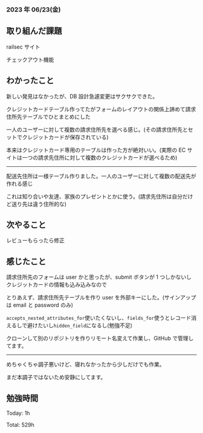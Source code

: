 ### 2023 年 06/23(金)

## 取り組んだ課題

railsec サイト

チェックアウト機能

## わかったこと

新しい発見はなかったが、DB 設計急遽変更はサクサクできた。

クレジットカードテーブル作ってたがフォームのレイアウトの関係上諦めて請求住所先テーブルでひとまとめにした

一人のユーザーに対して複数の請求住所先を選べる感じ。(その請求住所先とセットでクレジットカードが保存されている)

本来はクレジットカード専用のテーブルは作った方が絶対いい。(実際の EC サイトは一つの請求先住所に対して複数のクレジットカードが選べるため)

---

配送先住所は一様テーブル作りました。一人のユーザーに対して複数の配送先が作れる感じ

これは知り合いや友達、家族のプレゼントとかに使う。(請求先住所は自分だけど送り先は違う住所的な)

## 次やること

レビューもらったら修正

## 感じたこと

請求住所先のフォームは user かと思ったが、submit ボタンが 1 つしかないしクレジットカードの情報も込み込みなので

とりあえず、請求住所先テーブルを作り user を外部キーにした。(サインアップは email と password のみ)

`accepts_nested_attributes_for`使いたくないし、`fields_for`使うとレコード消えるしで避けたいし`hidden_field`になるし(勉強不足)

クローンして別のリポジトリを作りリモート名変えて作業し、GitHub で管理してます。

---

めちゃくちゃ調子悪いけど、寝れなかったから少しだけでも作業。

まだ本調子ではないため安静にしてます。

## 勉強時間

Today: 1h

Total: 529h
